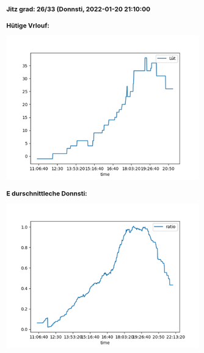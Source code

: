 ### Jitz grad: 26/33 (Donnsti, 2022-01-20 21:10:00

### Hütige Vrlouf:
![Graph](Today.png)

### E durschnittleche Donnsti:
![Graph](Donnsti.png)